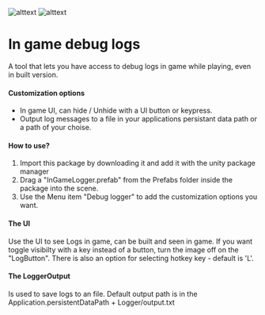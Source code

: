 ![alttext](https://img.shields.io/badge/Unity%20version-2021.3.16f1-lightgrey&?style=for-the-badge&logo=unity&color=lightgray) ![alttext](https://img.shields.io/badge/O.S-Windiws%2010-lightgrey&?style=for-the-badge&color=purple)
# In game debug logs
A tool that lets you have access to debug logs in game while playing, even in built version.

#### Customization options
* In game UI, can hide / Unhide with a UI button or keypress.
* Output log messages to a file in your applications persistant data path or a path of your choise.

#### How to use?
1. Import this package by downloading it and add it with the unity package manager
2. Drag a "InGameLogger.prefab" from the Prefabs folder inside the package into the scene.
3. Use the Menu item "Debug logger" to add the customization options you want.

#### The UI
Use the UI to see Logs in game, can be built and seen in game.
If you want toggle visibilty with a key instead of a button, turn the image off on the "LogButton".
There is also an option for selecting hotkey key - default is 'L'.

#### The LoggerOutput
Is used to save logs to an file. Default output path is in the Application.persistentDataPath + Logger/output.txt
